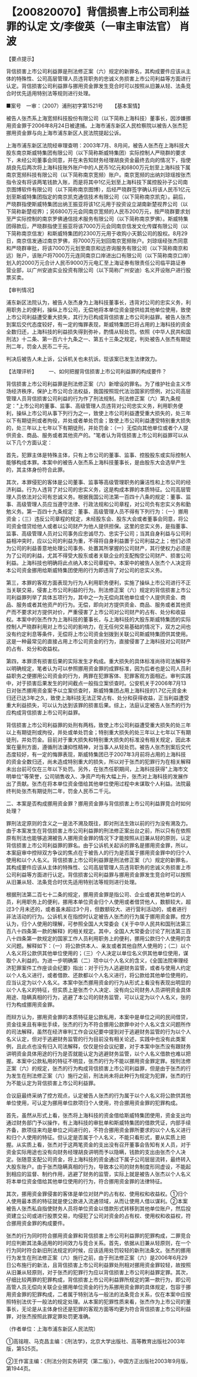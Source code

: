# 【200820070】背信损害上市公司利益罪的认定 文/李俊英（一审主审法官） 肖波

【要点提示】

背信损害上市公司利益罪是刑法修正案（六）规定的新罪名，其构成要件应该从主体的特殊性、公司高层管理人员违背职务的忠诚义务损害上市公司利益等方面进行认定。背信损害公司利益罪与挪用资金罪发生竞合时可以按照从旧兼从轻、法条竞合时优先适用特别法等规则进行处理。

■案号　一审：（2007）浦刑初字第1521号 　　【基本案情】

被告人张杰系上海宽频科技股份有限公司（以下简称上海科技）董事长，因涉嫌挪用资金罪于2006年8月24日被逮捕。上海市浦东新区人民检察院以被告人张杰犯挪用资金罪与向上海市浦东新区人民法院提起公诉。

上海市浦东新区法院经审理查明：2003年7月、8月间，被告人张杰在上海科技大股东南京斯威特集团有限公司（以下简称斯威特集团）实际控制人严晓群的要求下，未经公司董事会同意，并在未告知财务经理胡良资金最终去向的情况下，指使胡良先后两次将上海科技账外账户中的人民币1亿元和6800万元划至上海科技下属南京宽频科技有限公司（以下简称南京宽频）账户。南京宽频的出纳刘琼瑶按张杰指令没有将该两笔钱款入账，而是将其中1亿元划至上海科技下属控股孙子公司南京图博软件有限公司（以下简称南京图博），后经严晓群签字确认将该人民币1亿元划至斯威特集团指定的南京凯克通信技术有限公司（以下简称南京凯克）。嗣后，严晓群指使斯威特集团出纳王振亚将该1亿元用于投资设立湖南新楚视界公司（以下简称新楚视界）；另6800万元会同南京宽频的人民币200万元，按严晓群要求划至严实际控制的南京罗佛通信技术服务有限公司（以下简称南京罗佛）。斯威特集团得款后，严晓群指使王振亚将该7000万元会同南京信发文化传媒有限公司（以下简称南京信发）和斯威特集团的2300万元用于收购小天鹅公司的股权。8月29日，南京信发通过南京罗佛，将7000万元划回南京宽频账户。刘琼瑶经张杰同意和严晓群审批，将该7000万元划至南京和远咨询服务有限公司（以下简称南京和远）账户，该账户将7000万元连同南京口岸进出口有限公司（以下简称南京口岸）划入的2000万元合计人民币9000万元电汇至上海证券有限责任公司临平路证券营业部，以广州安迪实业投资有限公司（以下简称广州安迪）名义开设账户进行股票买卖。

【审判情况】

浦东新区法院认为，被告人张杰身为上海科技董事长，违背对公司的忠实义务，利用职务上的便利，操纵上市公司，无偿地将本单位资金提供给其他单位使用，致使上市公司利益遭受重大损失，其行为已构成背信损害上市公司利益罪。被告人张杰到案后交代态度较好，有一定的悔罪表现，斯威特集团已将占用的上海科技的资金全数归还，上海科技的利益损失得到弥补，酌情从轻处罚。依照《中华人民共和国刑法》十二条、第一百六十九条之一、第五十三条之规定，判处被告人张杰有期徒刑二年，罚金人民币二千元。

判决后被告人未上诉，公诉机关也未抗诉。现该案已发生法律效力。

【法理评析】 　　一、如何把握背信损害上市公司利益罪的构成要件？

背信损害上市公司利益罪是刑法修正案（六）新增设的罪名。为了维护社会主义市场经济秩序，保护上市公司合法权益，我国按照现代法治国家的惯例，对公司高层管理人员背信损害公司利益的行为作了刑法规制。刑法修正案（六）第九条规定："上市公司的董事、监事、高级管理人员违背对公司忠实义务，利用职务便利，操纵上市公司从事下列行为之一，致使上市公司利益遭受重大损失的，处三年以下有期徒刑或者拘役，并处或者单处罚金；致使上市公司利益遭受特别重大损失的，处三年以上七年以下有期徒刑，并处罚金：（一）无偿向其他单位或者个人提供资金、商品、服务或者其他资产的。"笔者认为背信损害上市公司利益罪可以从以下几个方面认定：

首先，犯罪主体是特殊主体，只有上市公司的董事、监事、控股股东或实际控制人能够构成本罪。本案中的被告人张杰系上海科技董事长，是由股东大会选举产生的，其主体身份符合此罪。

其次，本罪侵犯的客体是公司董事、监事等高级管理职务的廉洁性和上市公司的经济利益。行为人违背了对公司的忠实义务，这是构成本罪的本质特征。公司高层管理人员依法对公司有忠诚义务。根据我国公司法第一百四十八条的规定：董事、监事、高级管理人员应当遵守法律、行政法规和公司章程，对公司负有忠实义务和勤勉义务。第一百四十九条规定：董事、高级管理人员不得有下列行为：（一）挪用资金；（三）违反公司章程的规定，未经股东会、股东大会或者董事会同意，将公司资金借贷给他人或者以公司财产为他人提供担保。这里的忠实义务，是指董事、监事、高级管理人员对公司事务应忠诚尽力、忠实于公司；当其自身利益与公司利益相冲突时，应以公司的利益为重，不得将自身利益置于公司利益之上；他们必须为公司的利益善意地处理公司事务、处置其所掌握的公司财产，其行使权力必须是为了公司的利益，尤其不得受大股东或者关联企业的支配掏空公司财产、损害公司利益。上海科技也明确将此点纳入本公司章程中。本案中的被告人张杰个人决定将本公司资金挪用给斯威特集团使用的行为即违背了对公司的忠实义务。

第三，本罪的客观方面表现为行为人利用职务便利，实施了操纵上市公司进行不正当关联交易，侵害上市公司利益的行为。刑法修正案（六）规定的背信损害上市公司利益罪列举了具体五项行为，其中之一为无偿向其他单位或个人提供资金、商品、服务或者其他资产的行为。无偿，即向对方提供资金、商品、服务或者其他资产而不要求对方提供对价，严重侵害了上市公司对公司财产的占有、处分和收益权。本案中的张杰作为上海科技的董事长，与上海科技的大股东斯威特集团的实际控制人严晓群利用对上市公司的影响力，在无任何交易基础的情况下，双方之间也没有约定利息等条件，无偿将上市公司资金划拨到关联公司斯威特集团供其使用。这是一种最常见的直接占用上市公司资金的行为，直接侵害了上海科技对公司财产的占有、处分和收益权。

第四，本罪须有损害后果的实际发生才构成。重大损失的具体标准尚待司法解释予以明确规定，笔者认为可以参照挪用资金罪的成罪标准，因为后者也是公司人员利益职务之便挪用公司资金的行为，两罪在犯罪客体、犯罪客观方面相近。审判实践中，对于损害后果发生的时间截点一般指立案侦查时。公安机关于2006年7月13日对张杰挪用资金案予以立案侦查时，斯威特集团占用上海科技的1.7亿元资金未归还已达3年之久，致使上海科技无法正常占有、处分和获得收益，正当利益遭受重大利益损失，可以认为达到该罪的损害后果。综上，法庭认定被告人张杰的行为应构成背信损害上市公司利益罪。

背信损害上市公司利益罪的处刑有两档，致使上市公司利益遭受重大损失的处三年以上有期徒刑或拘役，并处或单处罚金；特别重大损失的处三年以上七年以下有期徒刑，并处罚金。目前对于重大损失和特别重大损失的标准没有相关规定，因此本案在量刑方面，遵循刑法谦抑性精神，对当事人从轻处罚。被告人张杰到案后交代态度较好，有一定的悔罪表现，斯威特集团已于2007年3月前将占用的上海科技的资金全数归还，尚未造成特别重大的损失，所以对于张杰的犯罪行为在相关解释未出台前可仅在三年以下处罚。另外，在张杰任职期间，上海科技获得"上海市文明单位"等荣誉，公司销售收入、净资产均有大幅上升，张杰对上海科技的发展作出了贡献。张杰在将本单位资金借给其他单位使用过程中未谋取个人利益。法院最终判处张杰有期徒刑二年，罚金人民币二千元。

二、本案是否构成挪用资金罪？挪用资金罪与背信损害上市公司利益罪竞合时如何处理？

罪刑法定原则的含义之一是法不溯及既往，即对刑法生效以前的行为没有溯及力。由于本案发生在背信损害上市公司利益罪的刑法修正案出台之前，所以只有在依照原有刑法也能够追溯被告人挪用资金罪的情况下才能按照从旧兼从轻的原则，认定背信损害上市公司利益罪的罪名。由于公诉机关起诉的罪名是挪用资金罪，所以，本案庭审中控辩双方争议的焦点在于被告人的行为是否属于挪用资金罪中的归个人使用和以个人名义。背信损害上市公司利益罪是刑法修正案（六）规定的新罪名，其构成要件应该从主体的特殊性、公司高层管理人员违背职务的忠诚义务损害上市公司利益等方面进行认定。背信损害公司利益罪与挪用资金罪发生竞合时可以按照从旧兼从轻、法条竞合时优先适用特别法等规则进行处理。

根据刑法第二百七十二条的规定，挪用资金罪是指公司、企业或者其他单位的人员，利用职务上的便利，挪用本单位资金归个人使用或者借贷他人，数额较大，超过3个月未还的，或者虽未超过3个月，但数额较大、进行营利活动的，或者进行非法活动的行为。公诉机关在指控时认定被告人张杰的行为属于挪用资金罪。控方认为，归个人使用的理解，可参照全国人大常委会《关于中华人民共和国刑法第三百八十四条第一款的解释》的相关规定。其中，全国人大常委会讨论了刑法第三百八十四条第一款规定的国家工作人员利用职务上的便利，挪用公款归个人使用的含义问题。解释如下：（一）将公款供本人、亲友或者其他自然人使用的；（二）以个人名义将公款供其他单位使用的；（三）个人决定以单位名义供其他单位使用，谋取个人利益的。为进一步明确第（二）项中以个人名义的含义，《全国法院审理经济犯罪案件工作座谈会纪要》指出：对于行为人逃避财务监管，或者与使用人约定以个人名义进行，或者借款、还款都以个人名义进行，将公款给其他单位使用的，应当认定为以个人名义。本案中张杰挪用资金的行为从形式上看没有表现出明显的以个人名义的特征，但实质上是张杰个人决定、没有向公司财务人员讲明资金具体用途、隐瞒真相的行为，逃避了本公司的财务监管，可以认定为以个人名义，张的行为构成挪用资金罪。

而辩方认为，挪用资金罪的本质特征是公款私用，本案中是单位之间的民间借贷，资金往来且有审批手续，张杰的行为不符合挪用公款罪中对个人名义含义问题所作的司法解释，虽然在经济审判工作会议纪要中提到对于逃避财务监管的行为以个人名义认定，但对于逃避财务监管的行为目前没有相关论述，实践中也没有此类案例，且此点也没有归入司法解释，仅仅是份会议纪要，对于本案中张杰没有跟财务讲明资金具体用途的行为是否就能认定为逃避财务监管，以个人名义借款也难以把握。本案中公款私用的特征不明显，张杰的行为不能以挪用资金罪定罪。按刑法修正案（六）的规定，张杰的行为构成背信损害上市公司利益罪，但是由于张杰的行为发生在刑法修正案（六）施行之前，刑法尚未将此种行为规定为犯罪，张杰的行为不能认定为背信损害上市公司利益罪。

合议庭最终采纳了控方观点，认定被告人张杰的行为属于以个人名义将公款供其他单位使用，可认定为挪用单位款项归个人使用，符合挪用资金罪的犯罪构成。

首先，虽然从形式上看，张杰将上海科技的资金借给斯威特集团使用，资金支出均通过财务部门予以操作，有上海科技的审批单和斯威特集团的借款凭证，内部手续齐备，款项往来均是单位之间进行的，不符合挪用资金罪所要求的以个人名义进行和归个人使用的特征。但认定是否属于个人名义，不能只看形式，要从实质上把握。从实质上看，张杰对于这两笔资金的支出没有召开董事会告知有关人员，对于资金实际用途也没有向财务经理胡良讲明而予以隐瞒，钱款的支出由张杰个人决定。张随意支配公司资金，将上海科技的资金通过下属子公司层层流转，最终转入大股东账户。由于张杰隐瞒真相的行为，导致本公司的财务制度形同虚设，不能起到相应的监督、制约作用，逃避了财务的监管，实际上就是被告人张杰以个人名义将本单位资金借给其他单位使用的行为，符合挪用资金罪的法律特征。

其次，挪用资金罪侵害的客体是单位对财产的占有权、使用权和收益权。①归个人使用最本质的特征就是使公款进入流通领域，从而让使用人借以谋利。②本案被告人张杰私自指使财务人员将单位资金以借款形式转移到其他单位账户，然后投资建立公司或进行股票交易，均侵犯了公司对资金的占有权、使用权和收益权，符合挪用资金罪的构成要件。

张杰的行为同时符合挪用资金罪和背信损害上市公司利益罪的犯罪构成，二罪竞合时应判断其法条适用的时间效力与竞合关系。首先，依据从旧兼从轻原则，在一个行为同时符合新旧刑法规定的时候，应该适用处罚较轻的新刑法条文。张杰的挪用行为发生在刑法修正案（六）施行之前，由于刑法修正案（六）是2006年6月29日公布施行的新法，且背信损害上市公司利益罪处刑相对挪用资金罪较轻，故按照从旧兼从轻原则，对于张杰的犯罪行为应以背信损害上市公司利益罪定罪。其次，仔细比较两罪的犯罪构成，背信损害上市公司利益罪所规定的第一款行为，即公司高管人员无偿向关联企业挪用单位资金的行为系挪用资金罪的具体规定，包容于挪用资金罪的犯罪构成，二者属于特别法与一般法的法条竞合关系，仅在本案中应按照特别法优于一般法的规定处理。从本案的犯罪性质来看，张杰作为上市公司的董事长，无论是从主体身份还是犯罪的客观方面等均更为符合背信损害上市公司利益罪，对张杰按照此罪定罪处罚更准确。

（作者单位：上海市浦东新区人民法院）

①高铭暄、马克昌主编：《刑法学》，北京大学出版社、高等教育出版社2003年版，第525页。

②王作富主编：《刑法分则实务研究（第二版）》，中国方正出版社2003年9月版，第1944页。